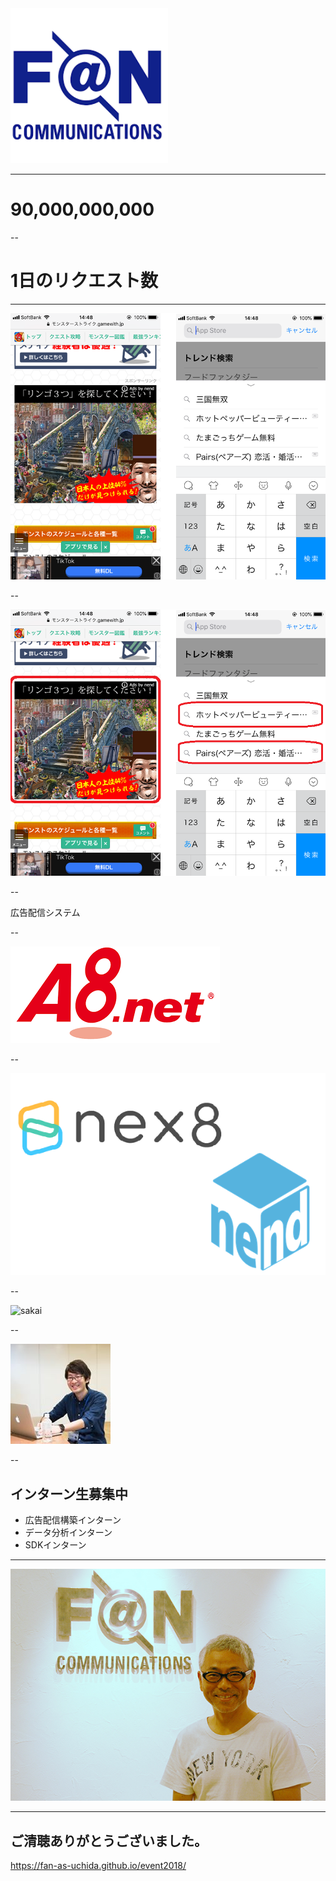 
<img src="./images/FAN.png" width="50%">

---

# 90,000,000,000

--

# 1日のリクエスト数

---

![AD](./images/phonead.png)

--

![AD_ex](./images/phonead_ex.png)

--

広告配信システム

--

![A8](./images/A8.png)

--

![adnetwork](./images/ad.png)

--

![sakai](./images/sakai.JPG)

--

![yamachan](./images/yamachan.jpg)

--

## インターン生募集中

- 広告配信構築インターン
- データ分析インターン
- SDKインターン

---

![YANA](./images/yanat.jpg)

---

## ご清聴ありがとうございました。

https://fan-as-uchida.github.io/event2018/
